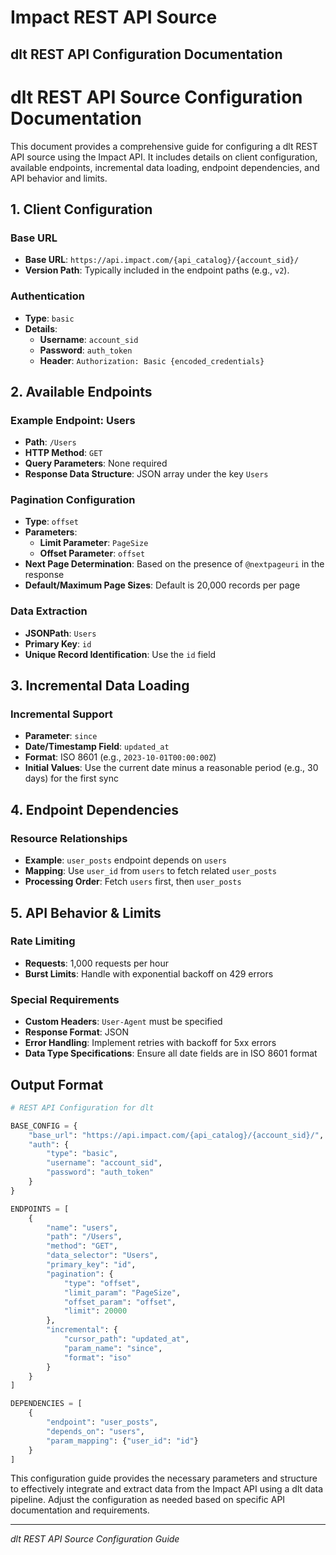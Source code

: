 # Impact REST API Source

## dlt REST API Configuration Documentation

# dlt REST API Source Configuration Documentation

This document provides a comprehensive guide for configuring a dlt REST API source using the Impact API. It includes details on client configuration, available endpoints, incremental data loading, endpoint dependencies, and API behavior and limits.

## 1. Client Configuration

### Base URL
- **Base URL**: `https://api.impact.com/{api_catalog}/{account_sid}/`
- **Version Path**: Typically included in the endpoint paths (e.g., `v2`).

### Authentication
- **Type**: `basic`
- **Details**:
  - **Username**: `account_sid`
  - **Password**: `auth_token`
  - **Header**: `Authorization: Basic {encoded_credentials}`

## 2. Available Endpoints

### Example Endpoint: Users
- **Path**: `/Users`
- **HTTP Method**: `GET`
- **Query Parameters**: None required
- **Response Data Structure**: JSON array under the key `Users`

### Pagination Configuration
- **Type**: `offset`
- **Parameters**:
  - **Limit Parameter**: `PageSize`
  - **Offset Parameter**: `offset`
- **Next Page Determination**: Based on the presence of `@nextpageuri` in the response
- **Default/Maximum Page Sizes**: Default is 20,000 records per page

### Data Extraction
- **JSONPath**: `Users`
- **Primary Key**: `id`
- **Unique Record Identification**: Use the `id` field

## 3. Incremental Data Loading

### Incremental Support
- **Parameter**: `since`
- **Date/Timestamp Field**: `updated_at`
- **Format**: ISO 8601 (e.g., `2023-10-01T00:00:00Z`)
- **Initial Values**: Use the current date minus a reasonable period (e.g., 30 days) for the first sync

## 4. Endpoint Dependencies

### Resource Relationships
- **Example**: `user_posts` endpoint depends on `users`
- **Mapping**: Use `user_id` from `users` to fetch related `user_posts`
- **Processing Order**: Fetch `users` first, then `user_posts`

## 5. API Behavior & Limits

### Rate Limiting
- **Requests**: 1,000 requests per hour
- **Burst Limits**: Handle with exponential backoff on 429 errors

### Special Requirements
- **Custom Headers**: `User-Agent` must be specified
- **Response Format**: JSON
- **Error Handling**: Implement retries with backoff for 5xx errors
- **Data Type Specifications**: Ensure all date fields are in ISO 8601 format

## Output Format

```python
# REST API Configuration for dlt

BASE_CONFIG = {
    "base_url": "https://api.impact.com/{api_catalog}/{account_sid}/",
    "auth": {
        "type": "basic",
        "username": "account_sid",
        "password": "auth_token"
    }
}

ENDPOINTS = [
    {
        "name": "users",
        "path": "/Users",
        "method": "GET",
        "data_selector": "Users",
        "primary_key": "id",
        "pagination": {
            "type": "offset",
            "limit_param": "PageSize",
            "offset_param": "offset",
            "limit": 20000
        },
        "incremental": {
            "cursor_path": "updated_at",
            "param_name": "since",
            "format": "iso"
        }
    }
]

DEPENDENCIES = [
    {
        "endpoint": "user_posts", 
        "depends_on": "users",
        "param_mapping": {"user_id": "id"}
    }
]
```

This configuration guide provides the necessary parameters and structure to effectively integrate and extract data from the Impact API using a dlt data pipeline. Adjust the configuration as needed based on specific API documentation and requirements.

---
*dlt REST API Source Configuration Guide*